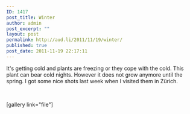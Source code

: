 ```yaml
---
ID: 1417
post_title: Winter
author: admin
post_excerpt: ""
layout: post
permalink: http://aud.li/2011/11/19/winter/
published: true
post_date: 2011-11-19 22:17:11
---
```

It's getting cold and plants are freezing or they cope with the cold. This plant can bear cold nights. However it does not grow anymore until the spring. I got some nice shots last week when I visited them in Zürich.

&nbsp;

[gallery link="file"]

&nbsp;